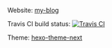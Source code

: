 Website: [my-blog](https://lixingcong.github.io)

Travis CI build status: [![Travis CI](https://travis-ci.org/lixingcong/my-hexo-blog2.svg?branch=master)](https://travis-ci.org/lixingcong/my-hexo-blog2?branch=master)

Theme: [hexo-theme-next](https://github.com/theme-next/hexo-theme-next)
